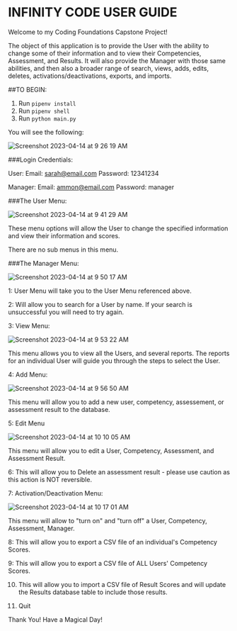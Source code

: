 # INFINITY CODE USER GUIDE

 Welcome to my Coding Foundations Capstone Project!

 The object of this application is to provide the User with the ability to change some of their information and to view their Competencies, Assessment, and Results. It will also provide the Manager with those same abilities, and then also a broader range of search, views, adds, edits, deletes, activations/deactivations, exports,  and imports.

##TO BEGIN:

1. Run `pipenv install`
2. Run `pipenv shell`
3. Run `python main.py`

You will see the following:

![Screenshot 2023-04-14 at 9 26 19 AM](https://user-images.githubusercontent.com/129418643/232088178-cf584cd5-1adc-4c5f-9393-2167f352db92.png)

###Login Credentials:

User:
Email: sarah@email.com
Password: 12341234

Manager:
Email: ammon@email.com
Password: manager

###The User Menu:

![Screenshot 2023-04-14 at 9 41 29 AM](https://user-images.githubusercontent.com/129418643/232090965-e0f51852-c102-4dcd-ac43-bcfcf0a12b05.png)

These menu options will allow the User to change the specified information and view their information and scores.

There are no sub menus in this menu.

###The Manager Menu:

![Screenshot 2023-04-14 at 9 50 17 AM](https://user-images.githubusercontent.com/129418643/232092978-d999acfa-3bff-45a8-8c17-3c99726ddc0c.png)

1: User Menu will take you to the User Menu referenced above.

2: Will allow you to search for a User by name. If your search is unsuccessful you will need to try again.

3: View Menu:

![Screenshot 2023-04-14 at 9 53 22 AM](https://user-images.githubusercontent.com/129418643/232093665-e84df121-12ef-4b74-85e9-33f8330cfefc.png)

This menu allows you to view all the Users, and several reports. The reports for an individual User will guide you through the steps to select the User.

4: Add Menu:

![Screenshot 2023-04-14 at 9 56 50 AM](https://user-images.githubusercontent.com/129418643/232095030-2841172c-9598-4dce-ac5e-9bf2cdf79bbf.png)

This menu will allow you to add a new user, competency, assessement, or assessment result to the database.

5: Edit Menu


![Screenshot 2023-04-14 at 10 10 05 AM](https://user-images.githubusercontent.com/129418643/232098500-7e7d7b1a-8527-4818-8b55-4260c7e6f79d.png)

This menu will allow you to edit a User, Competency, Assessment, and Assessment Result.

6: This will allow you to Delete an assessment result - please use caution as this action is NOT reversible.

7: Activation/Deactivation Menu:

![Screenshot 2023-04-14 at 10 17 01 AM](https://user-images.githubusercontent.com/129418643/232099877-4771e12e-5699-47e9-aa15-835d5af8ecb3.png)

This menu will allow to "turn on" and "turn off" a User, Competency, Assessment, Manager.

8: This will allow you to export a CSV file of an individual's Competency Scores.

9: This will allow you to export a CSV file of ALL Users' Competency Scores.

10. This will allow you to import a CSV file of Result Scores and will update the Results database table to include those results.

11. Quit 

Thank You! Have a Magical Day!
